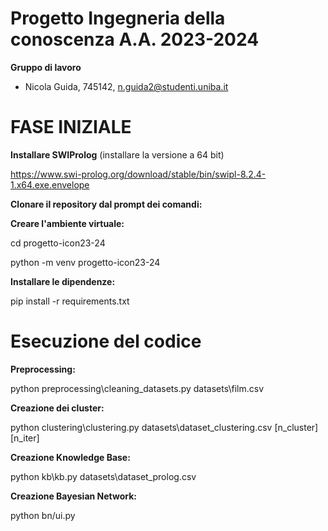 # Progetto Ingegneria della conoscenza A.A. 2023-2024 

**Gruppo di lavoro**

-	Nicola Guida, 745142, n.guida2@studenti.uniba.it 

# FASE INIZIALE

**Installare SWIProlog** (installare la versione a 64 bit) 

https://www.swi-prolog.org/download/stable/bin/swipl-8.2.4-1.x64.exe.envelope 

**Clonare il repository dal prompt dei comandi:**


**Creare l'ambiente virtuale:** 

 cd progetto-icon23-24 

 python -m venv progetto-icon23-24 

**Installare le dipendenze:** 

 pip install -r requirements.txt 

# Esecuzione del codice 
**Preprocessing:** 

 python preprocessing\cleaning_datasets.py datasets\film.csv 

**Creazione dei cluster:**

 python clustering\clustering.py datasets\dataset_clustering.csv [n_cluster] [n_iter]

**Creazione Knowledge Base:**

 python kb\kb.py datasets\dataset_prolog.csv
 
**Creazione Bayesian Network:**

 python bn/ui.py 

 

